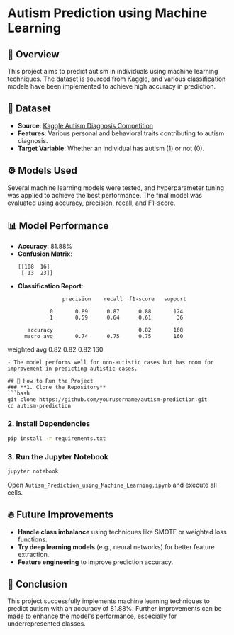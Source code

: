 # Autism Prediction using Machine Learning

## 📌 Overview
This project aims to predict autism in individuals using machine learning techniques. The dataset is sourced from Kaggle, and various classification models have been implemented to achieve high accuracy in prediction.

## 📂 Dataset
- **Source**: [Kaggle Autism Diagnosis Competition](https://www.kaggle.com/competitions/autismdiagnosis/data)
- **Features**: Various personal and behavioral traits contributing to autism diagnosis.
- **Target Variable**: Whether an individual has autism (1) or not (0).

## ⚙️ Models Used
Several machine learning models were tested, and hyperparameter tuning was applied to achieve the best performance. The final model was evaluated using accuracy, precision, recall, and F1-score.

## 📊 Model Performance
- **Accuracy**: 81.88%
- **Confusion Matrix**:
  ```
  [[108  16]
   [ 13  23]]
  ```
- **Classification Report**:
  ```
                precision    recall  f1-score   support
  
            0       0.89      0.87      0.88       124
            1       0.59      0.64      0.61        36
  
     accuracy                           0.82       160
    macro avg       0.74      0.75      0.75       160
 weighted avg       0.82      0.82      0.82       160
  ```
- The model performs well for non-autistic cases but has room for improvement in predicting autistic cases.

## 🚀 How to Run the Project
### **1. Clone the Repository**
```bash
git clone https://github.com/yourusername/autism-prediction.git
cd autism-prediction
```

### **2. Install Dependencies**
```bash
pip install -r requirements.txt
```

### **3. Run the Jupyter Notebook**
```bash
jupyter notebook
```
Open `Autism_Prediction_using_Machine_Learning.ipynb` and execute all cells.

## 🔥 Future Improvements
- **Handle class imbalance** using techniques like SMOTE or weighted loss functions.
- **Try deep learning models** (e.g., neural networks) for better feature extraction.
- **Feature engineering** to improve prediction accuracy.

## 📝 Conclusion
This project successfully implements machine learning techniques to predict autism with an accuracy of 81.88%. Further improvements can be made to enhance the model's performance, especially for underrepresented classes.
